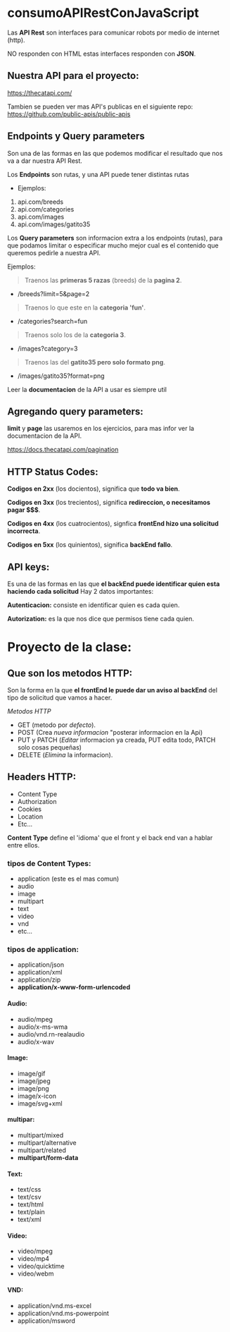 # consumoAPIRestConJavaScript

Las **API Rest** son interfaces para comunicar robots por medio de internet (http). 

NO responden con HTML estas interfaces responden con **JSON**.

## Nuestra API para el proyecto: 

https://thecatapi.com/ 

Tambien se pueden ver mas API's publicas en el siguiente repo: 
https://github.com/public-apis/public-apis


## Endpoints y Query parameters 

Son una de las formas en las que podemos modificar el resultado que nos va a dar nuestra API Rest. 

Los **Endpoints** son rutas, y una API puede tener distintas rutas 

- Ejemplos: 

1. api.com/breeds 
2. api.com/categories
3. api.com/images
4. api.com/images/gatito35

Los **Query parameters** son informacion extra a los endpoints (rutas), para que podamos limitar o especificar mucho mejor cual es el contenido que queremos pedirle a nuestra API.

Ejemplos: 


> Traenos las **primeras 5 razas** (breeds) de la **pagina 2**.

- /breeds?limit=5&page=2

> Traenos lo que este en la **categoria 'fun'**.

- /categories?search=fun       

> Traenos solo los de la **categoria 3**.

- /images?category=3           

> Traenos las del **gatito35 pero solo formato png**.

- /images/gatito35?format=png  


Leer la **documentacion** de la API a usar es siempre util


## Agregando query parameters: 

**limit** y **page** las usaremos en los ejercicios, para mas infor ver la documentacion de la API.

https://docs.thecatapi.com/pagination


## HTTP Status Codes: 

**Codigos en 2xx** (los docientos), significa que **todo va bien**.

**Codigos en 3xx** (los trecientos), significa **redireccion, o necesitamos pagar $$$**.

**Codigos en 4xx** (los cuatrocientos), signfica **frontEnd hizo una solicitud incorrecta**.

**Codigos en 5xx** (los quinientos), significa **backEnd fallo**. 


## API keys: 

Es una de las formas en las que **el backEnd puede identificar quien esta haciendo cada solicitud**
Hay 2 datos importantes: 

**Autenticacion:** consiste en identificar quien es cada quien. 

**Autorization:** es la que nos dice que permisos tiene cada quien. 


# Proyecto de la clase: 

## Que son los metodos HTTP:

Son la forma en la que **el frontEnd le puede dar un aviso al backEnd** del tipo de solicitud que vamos a hacer. 

*Metodos HTTP* 

- GET             (metodo por *defecto*).
- POST            (Crea *nueva informacion* "posterar informacion en la Api)
- PUT y PATCH     (*Editar* informacion ya creada, PUT edita todo, PATCH solo cosas pequeñas)
- DELETE          (*Elimina* la informacion).


## Headers HTTP: 

- Content Type
- Authorization 
- Cookies 
- Location 
- Etc... 


**Content Type** define el 'idioma' que el front y el back end van a hablar entre ellos. 

### tipos de Content Types: 

- application (este es el mas comun)
- audio 
- image 
- multipart 
- text 
- video 
- vnd 
- etc... 

### tipos de application: 

- application/json
- application/xml
- application/zip 
- **application/x-www-form-urlencoded**


#### Audio: 

- audio/mpeg 
- audio/x-ms-wma
- audio/vnd.rn-realaudio
- audio/x-wav


#### Image: 

- image/gif 
- image/jpeg
- image/png 
- image/x-icon
- image/svg+xml


#### multipar: 

- multipart/mixed
- multipart/alternative 
- multipart/related 
- **multipart/form-data**


#### Text: 

- text/css
- text/csv
- text/html
- text/plain
- text/xml


#### Video: 

- video/mpeg
- video/mp4
- video/quicktime
- video/webm


#### VND: 

- application/vnd.ms-excel
- application/vnd.ms-powerpoint
- application/msword




